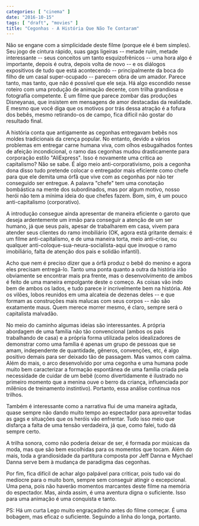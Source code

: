 ```yaml
---
categories: [ "cinema" ]
date: "2016-10-15"
tags: [ "draft", "movies" ]
title: "Cegonhas - A História Que Não Te Contaram"
---
```

Não se engane com a simplicidade deste filme (porque ele é bem
simples). Seu jogo de cintura rápido, suas gags ligeiras -- metade ruim,
metade interessante -- seus conceitos um tanto esquizofrênicos -- uma
hora algo é importante, depois é outra, depois volta de novo -- e os
diálogos expositivos de tudo que está acontecendo -- principalmente
da boca do filho de um casal super-ocupado -- parecem obra de um
amador. Parece tanto, mas tanto, que não é possível que ele seja. Há
algo escondido nesse roteiro com uma produção de animação decente,
com trilha grandiosa e fotografia competente. É um filme que parece
zombar das produções Disneyanas, que insistem em mensagens de amor
destacadas da realidade. E mesmo que você diga que os motivos por trás
dessa atração é a fofura dos bebês, mesmo retirando-os de campo,
fica difícil não gostar do resultado final.

A história conta que antigamente as cegonhas entregavam bebês nos
moldes tradicionais da crença popular. No entanto, devido a vários
problemas em entregar carne humana viva, com olhos esbugalhados fontes
de afeição incondicional, o ramo das cegonhas mudou drasticamente
para corporação estilo "AliExpress". Isso é novamente uma crítica
ao capitalismo? Não se sabe. É algo meio anti-corporativismo, pois
a cegonha dona disso tudo pretende colocar o entregador mais eficiente
como chefe para que ele demita uma órfã que vive com as cegonhas por
não ter conseguido ser entregue. A palavra "chefe" tem uma conotação
bombástica na mente dos subordinados, mas por algum motivo, nosso
herói não tem a mínima ideia do que chefes fazem. Bom, sim, é um
pouco anti-capitalismo (corporativo).

A introdução consegue ainda apresentar de maneira eficiente o garoto que
deseja ardentemente um irmão para conseguir a atenção de um ser humano,
já que seus pais, apesar de trabalharem em casa, vivem para atender
seus clientes do ramo imobiliário (OK, agora está gritante demais:
é um filme anti-capitalismo, e de uma maneira torta, meio anti-crise,
ou qualquer anti-coloque-sua-neura-socialista-aqui que invoque o ramo
imobiliário, falta de atenção dos pais e solidão infantil).

Acho que nem é preciso dizer que a órfã produz o bebê do menino
e agora eles precisam entregá-lo. Tanto uma ponta quanto a outra
da história irão obviamente se encontrar mais pra frente, mas o
desenvolvimento de ambos é feito de uma maneira empolgante deste o
começo. As coisas vão indo bem de ambos os lados, e tudo parece ir
incrivelmente bem na história. Até os vilões, lobos reunidos em uma
alcateia de dezenas deles -- e que formam as construções mais malucas
com seus corpos -- não são exatamente maus. Quem merece morrer mesmo,
é claro, sempre será o capitalista malvadão.

No meio do caminho algumas ideias são interessantes. A própria abordagem
de uma família não tão convencional (ambos os pais trabalhando de
casa) e a própria forma utilizada pelos idealizadores de demonstrar como
uma família é apenas um grupo de pessoas que se amam, independente de
quantidade, gêneros, convenções, etc, é algo positivo demais para
ser deixado tão de passagem. Mas vamos com calma. Além do mais, o arco
desenvolvido por uma cegonha e uma humana pode muito bem caracterizar a
formação espontânea de uma família criada pela necessidade de cuidar
de um bebê (como divertidamente é ilustrado no primeiro momento que a
menina ouve o berro da criança, influenciada por milênios de treinamento
instintivo). Portanto, essa análise continua nos trilhos.

Também é interessante como a narrativa flui de uma maneira agitada,
quase sempre não dando muito tempo ao espectador para aproveitar todas
as gags e situações que os heróis vão enfrentar. Tudo isso meio
que disfarça a falta de uma tensão verdadeira, já que, como falei,
tudo dá sempre certo.

A trilha sonora, como não poderia deixar de ser, é formada por músicas
da moda, mas que são bem escolhidas para os momentos que tocam. Além
do mais, toda a grandiosidade da partitura composta por Jeff Danna e
Mychael Danna serve bem à mudança de paradigma das cegonhas.

Por fim, fica difícil de achar algo palpável para criticar, pois
tudo vai do medíocre para o muito bom, sempre sem conseguir atingir o
excepcional. Uma pena, pois não haverão momentos marcantes deste filme
na memória do espectador. Mas, ainda assim, é uma aventura digna o
suficiente. Isso para uma animação é uma conquista e tanto.

PS: Há um curta Lego muito engraçadinho antes do filme começar. É uma
bobagem, mas eficaz o suficiente. Seguindo a linha do longa, portanto.
